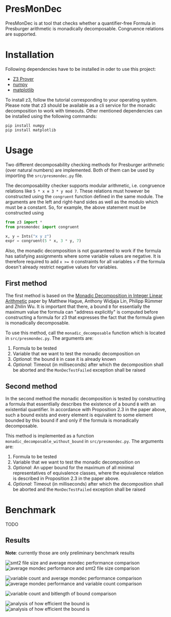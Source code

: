 # PresMonDec

PresMonDec is at tool that checks whether a quantifier-free Formula in Presburger arithmetic is monadically decomposable. Congruence relations are supported.

# Installation

Following dependencies have to be installed in oder to use this project:
* [Z3 Prover](https://github.com/Z3Prover/z3)
* [numpy](https://numpy.org/)
* [matplotlib](https://matplotlib.org/)

To install z3, follow the tutorial corresponding to your operating system.
Please note that z3 should be available as a cli service for the monadic decomposition to work with timeouts.
Other mentioned dependencies can be installed using the following commands:
```shell
pip install numpy
pip install matplotlib
```

# Usage

Two different decomposability checking methods for Presburger arithmetic (over natural numbers) are implemented. Both of them can be used by importing the `src/presmondec.py` file.

The decomposability checker supports modular arithmetic, i.e. congruence relations like `5 * x ≡ 3 * y mod 7`. These relations must however be constructed using the `congruent` function defined in the same module.
The arguments are the left and right-hand sides as well as the modulo which must be a constant. So, for example, the above statement must be constructed using
```python
from z3 import *
from presmondec import congruent

x, y = Ints("x y z")
expr = congruent(5 * x, 3 * y, 7)
```
Also, the monadic decomposition is not guaranteed to work if the formula has satisfying assignments where some variable values are negative.
It is therefore required to add `x >= 0` constraints for all variables `x` if the formula doesn't already restrict negative values for variables. 

## First method

The first method is based on the [Monadic Decomposition in Integer Linear Arithmetic](https://arxiv.org/abs/2004.12371) paper by Matthew Hague, Anthony Widjaja Lin, Philipp Rümmer and Zhilin Wu.
It is important that there, a bound `B` for essentially the maximum value the formula can "address explicitly" is computed before constructing a formula for z3 that expresses the fact that the formula given is monadically decomposable.

To use this method, call the `monadic_decomposable` function which is located in `src/presmondec.py`.
The arguments are:
1. Formula to be tested
2. Variable that we want to test the monadic decomposition on
3. *Optional*: the bound `B` in case it is already known
4. *Optional*: Timeout (in milliseconds) after which the decomposition shall be aborted and the `MonDecTestFailed` exception shall be raised

## Second method

In the second method the monadic decomposition is tested by constructing a formula that essentlially describes the existence of a bound `B` with an existential quantifier.
In accordance with Proposition 2.3 in the paper above, such a bound exists and every element is equivalent to some element bounded by this bound if and only if the formula is monadically decomposable.

This method is implemented as a function `monadic_decomposable_without_bound` in `src/presmondec.py`. The arguments are:
1. Formula to be tested
2. Variable that we want to test the monadic decomposition on
3. *Optional*: An upper bound for the maximum of all minimal representatives of equivalence classes, where the equivalence relation is described in Proposition 2.3 in the paper above.
4. *Optional*: Timeout (in milliseconds) after which the decomposition shall be aborted and the `MonDecTestFailed` exception shall be raised

# Benchmark

TODO

## Results

**Note**: currently those are only preliminary benchmark results

![smt2 file size and average mondec performance comparison](benchmark_results/md_file_size_r.svg)
![average mondec performance and smt2 file size comparison](benchmark_results/md_file_size.svg)

![variable count and average mondec performance comparison](benchmark_results/md_var_count_r.svg)
![average mondec performance and variable count comparison](benchmark_results/md_var_count.svg)

![variable count and bitlength of bound comparison](benchmark_results/var_count_bound.svg)

![analysis of how efficient the bound is](benchmark_results/bound_log_count_until_inc.svg)
![analysis of how efficient the bound is](benchmark_results/bound_log_count_until_inc_r.svg)